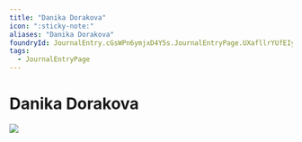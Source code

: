 ```yaml
---
title: "Danika Dorakova"
icon: ":sticky-note:"
aliases: "Danika Dorakova"
foundryId: JournalEntry.cGsWPn6ymjxD4Y5s.JournalEntryPage.UXafllrYUfEIy6LB
tags:
  - JournalEntryPage
---
```


# Danika Dorakova
![](tokenizer\cos_tokens\danika_dorakova.webp)
